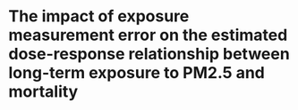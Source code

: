 # The impact of exposure measurement error on the estimated dose-response relationship between long-term exposure to PM2.5 and mortality
